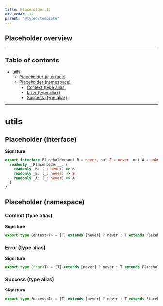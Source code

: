 ```yaml
---
title: Placeholder.ts
nav_order: 12
parent: "@typed/template"
---
```


## Placeholder overview

---

<h2 class="text-delta">Table of contents</h2>

- [utils](#utils)
  - [Placeholder (interface)](#placeholder-interface)
  - [Placeholder (namespace)](#placeholder-namespace)
    - [Context (type alias)](#context-type-alias)
    - [Error (type alias)](#error-type-alias)
    - [Success (type alias)](#success-type-alias)

---

# utils

## Placeholder (interface)

**Signature**

```ts
export interface Placeholder<out R = never, out E = never, out A = unknown> {
  readonly __Placeholder__: {
    readonly _R: (_: never) => R
    readonly _E: (_: never) => E
    readonly _A: (_: never) => A
  }
}
```

## Placeholder (namespace)

### Context (type alias)

**Signature**

```ts
export type Context<T> = [T] extends [never] ? never : T extends Placeholder<infer R, infer _E, infer _A> ? R : never
```

### Error (type alias)

**Signature**

```ts
export type Error<T> = [T] extends [never] ? never : T extends Placeholder<infer _R, infer E, infer _A> ? E : never
```

### Success (type alias)

**Signature**

```ts
export type Success<T> = [T] extends [never] ? never : T extends Placeholder<infer _R, infer _E, infer A> ? A : never
```
